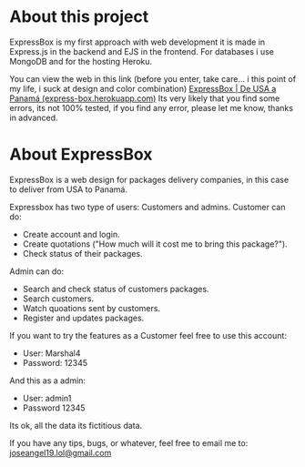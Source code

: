 ﻿# About this project
ExpressBox is my first approach with web development it is made in Express.js in the backend and EJS in the frontend. For databases i use MongoDB and for the hosting Heroku. 

You can view the web in this link (before you enter, take care... i this point of my life, i suck at design and color combination) 
[ExpressBox | De USA a Panamá (express-box.herokuapp.com)](https://express-box.herokuapp.com/)
Its very likely that you find some errors, its not 100% tested, if you find any error, please let me know, thanks in advanced. 

# About ExpressBox 

ExpressBox is a web design for packages delivery companies, in this case to deliver from USA to Panamá. 

Expressbox has two type of users: Customers and admins.
Customer can do: 
 - Create account and login.
 - Create quotations ("How much will it cost me to bring this package?").
 - Check status of their packages.

Admin can do: 
 - Search and check status of customers packages.
 - Search customers.
 - Watch quoations sent by customers.
 - Register and updates packages.

If you want to try the features as a Customer feel free to use this account: 

 - User: Marshal4
 - Password: 12345

And this as a admin: 

 - User: admin1
 - Password 12345

Its ok, all the data its fictitious data.

If you have any tips, bugs, or whatever, feel free to email me to: joseangel19.lol@gmail.com 




